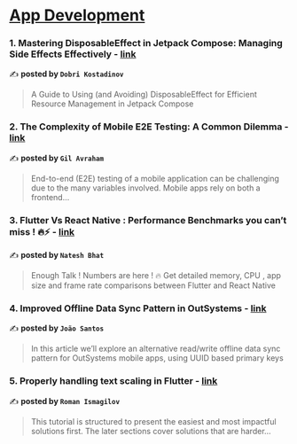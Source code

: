 
<h1><a href=https://medium.com/tag/mobile-app-development/recommended target="_blank" rel="noopener noreferrer">App Development</a></h1>
<h3>1. Mastering DisposableEffect in Jetpack Compose: Managing Side Effects Effectively - <a href="https://medium.com/proandroiddev/mastering-disposableeffect-in-jetpack-compose-managing-side-effects-effectively-8a399ced0f38" target="_blank" rel="noopener noreferrer">link</a></h3>

✍️ **posted by `Dobri Kostadinov`**

<blockquote>A Guide to Using (and Avoiding) DisposableEffect for Efficient Resource Management in Jetpack Compose</blockquote>

<h3>2. The Complexity of Mobile E2E Testing: A Common Dilemma - <a href="https://medium.com/@hello_73712/the-complexity-of-mobile-e2e-testing-a-common-dilemma-b08495f7f8a3" target="_blank" rel="noopener noreferrer">link</a></h3>

✍️ **posted by `Gil Avraham`**

<blockquote>End-to-end (E2E) testing of a mobile application can be challenging due to the many variables involved. Mobile apps rely on both a frontend…</blockquote>

<h3>3. Flutter Vs React Native : Performance Benchmarks you can’t miss ! 🔥⚡️ - <a href="https://medium.com/@nateshmbhat/flutter-vs-react-native-performance-benchmarks-you-cant-miss-️-2e31905df9b4" target="_blank" rel="noopener noreferrer">link</a></h3>

✍️ **posted by `Natesh Bhat`**

<blockquote>Enough Talk ! Numbers are here ! 🔥 Get detailed memory, CPU , app size and frame rate comparisons between Flutter and React Native</blockquote>

<h3>4. Improved Offline Data Sync Pattern in OutSystems - <a href="https://medium.com/@joaopsantos/improved-offline-data-sync-pattern-in-outsystems-695f89319726" target="_blank" rel="noopener noreferrer">link</a></h3>

✍️ **posted by `João Santos`**

<blockquote>In this article we’ll explore an alternative read/write offline data sync pattern for OutSystems mobile apps, using UUID based primary keys</blockquote>

<h3>5. Properly handling text scaling in Flutter - <a href="https://medium.com/@pomis172/properly-handling-text-scaling-in-flutter-313fe717816c" target="_blank" rel="noopener noreferrer">link</a></h3>

✍️ **posted by `Roman Ismagilov`**

<blockquote>This tutorial is structured to present the easiest and most impactful solutions first. The later sections cover solutions that are harder…</blockquote>

